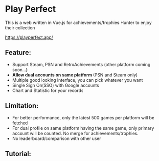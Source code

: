 # Play Perfect
This is a web written in Vue.js for achievements/trophies Hunter to enjoy their collection

https://playperfect.app/

## Feature:
* Support Steam, PSN and RetroAchievements (other platform coming soon...)
* **Allow dual accounts on same platform** (PSN and Steam only)
* Multiple good looking interface, you can pick whatever you want 
* Single Sign On(SSO) with Google accounts
* Chart and Statistic for your records
  
## Limitation: 

* For better performance, only the latest 500 games per platform will be fetched
* For dual profile on same platform having the same game, only primary account will be counted. No merge for achievements/trophies.
* No leaderboard/comparison with other user 

## Tutorial:


